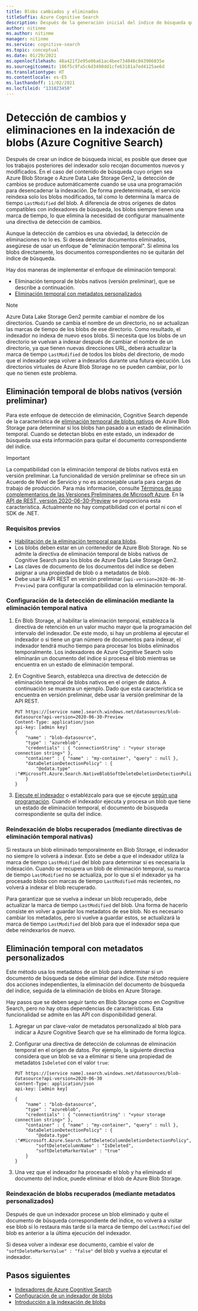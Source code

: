 ```yaml
---
title: Blobs cambiados y eliminados
titleSuffix: Azure Cognitive Search
description: Después de la generación inicial del índice de búsqueda que importa desde Azure Blob Storage, la indexación posterior puede elegir solo los blobs que se cambien o eliminen. En este artículo se explican los detalles.
author: nitinme
ms.author: nitinme
manager: nitinme
ms.service: cognitive-search
ms.topic: conceptual
ms.date: 01/29/2021
ms.openlocfilehash: 48a421f2e95e06a61ac4bee734046c043906035e
ms.sourcegitcommit: 106f5c9fa5c6d3498dd1cfe63181a7ed4125ae6d
ms.translationtype: HT
ms.contentlocale: es-ES
ms.lasthandoff: 11/02/2021
ms.locfileid: "131023450"
---
```

# <a name="change-and-deletion-detection-in-blob-indexing-azure-cognitive-search"></a>Detección de cambios y eliminaciones en la indexación de blobs (Azure Cognitive Search)

Después de crear un índice de búsqueda inicial, es posible que desee que los trabajos posteriores del indexador solo recojan documentos nuevos y modificados. En el caso del contenido de búsqueda cuyo origen sea Azure Blob Storage o Azure Data Lake Storage Gen2, la detección de cambios se produce automáticamente cuando se usa una programación para desencadenar la indexación. De forma predeterminada, el servicio reindexa solo los blobs modificados, tal como lo determina la marca de tiempo `LastModified` del blob. A diferencia de otros orígenes de datos compatibles con indexadores de búsqueda, los blobs siempre tienen una marca de tiempo, lo que elimina la necesidad de configurar manualmente una directiva de detección de cambios.

Aunque la detección de cambios es una obviedad, la detección de eliminaciones no lo es. Si desea detectar documentos eliminados, asegúrese de usar un enfoque de "eliminación temporal". Si elimina los blobs directamente, los documentos correspondientes no se quitarán del índice de búsqueda.

Hay dos maneras de implementar el enfoque de eliminación temporal:

+ Eliminación temporal de blobs nativos (versión preliminar), que se describe a continuación.
+ [Eliminación temporal con metadatos personalizados](#soft-delete-using-custom-metadata)

> [!NOTE] 
> Azure Data Lake Storage Gen2 permite cambiar el nombre de los directorios. Cuando se cambia el nombre de un directorio, no se actualizan las marcas de tiempo de los blobs de ese directorio. Como resultado, el indexador no indexa de nuevo esos blobs. Si necesita que los blobs de un directorio se vuelvan a indexar después de cambiar el nombre de un directorio, ya que tienen nuevas direcciones URL, deberá actualizar la marca de tiempo `LastModified` de todos los blobs del directorio, de modo que el indexador sepa volver a indexarlos durante una futura ejecución. Los directorios virtuales de Azure Blob Storage no se pueden cambiar, por lo que no tienen este problema.

## <a name="native-blob-soft-delete-preview"></a>Eliminación temporal de blobs nativos (versión preliminar)

Para este enfoque de detección de eliminación, Cognitive Search depende de la característica de [eliminación temporal de blobs nativos](../storage/blobs/soft-delete-blob-overview.md) de Azure Blob Storage para determinar si los blobs han pasado a un estado de eliminación temporal. Cuando se detectan blobs en este estado, un indexador de búsqueda usa esta información para quitar el documento correspondiente del índice.

> [!IMPORTANT]
> La compatibilidad con la eliminación temporal de blobs nativos está en versión preliminar. La funcionalidad de versión preliminar se ofrece sin un Acuerdo de Nivel de Servicio y no es aconsejable usarla para cargas de trabajo de producción. Para más información, consulte [Términos de uso complementarios de las Versiones Preliminares de Microsoft Azure](https://azure.microsoft.com/support/legal/preview-supplemental-terms/). En la [API de REST, versión 2020-06-30-Preview](./search-api-preview.md) se proporciona esta característica. Actualmente no hay compatibilidad con el portal ni con el SDK de .NET.

### <a name="prerequisites"></a>Requisitos previos

+ [Habilitación de la eliminación temporal para blobs](../storage/blobs/soft-delete-blob-enable.md).
+ Los blobs deben estar en un contenedor de Azure Blob Storage. No se admite la directiva de eliminación temporal de blobs nativos de Cognitive Search para los blobs de Azure Data Lake Storage Gen2.
+ Las claves de documento de los documentos del índice se deben asignar a una propiedad de blob o a metadatos de blob.
+ Debe usar la API REST en versión preliminar (`api-version=2020-06-30-Preview`) para configurar la compatibilidad con la eliminación temporal.

### <a name="how-to-configure-deletion-detection-using-native-soft-delete"></a>Configuración de la detección de eliminación mediante la eliminación temporal nativa

1. En Blob Storage, al habilitar la eliminación temporal, establezca la directiva de retención en un valor mucho mayor que la programación del intervalo del indexador. De este modo, si hay un problema al ejecutar el indexador o si tiene un gran número de documentos para indexar, el indexador tendrá mucho tiempo para procesar los blobs eliminados temporalmente. Los indexadores de Azure Cognitive Search solo eliminarán un documento del índice si procesa el blob mientras se encuentra en un estado de eliminación temporal.

1. En Cognitive Search, establezca una directiva de detección de eliminación temporal de blobs nativos en el origen de datos. A continuación se muestra un ejemplo. Dado que esta característica se encuentra en versión preliminar, debe usar la versión preliminar de la API REST.

    ```http
    PUT https://[service name].search.windows.net/datasources/blob-datasource?api-version=2020-06-30-Preview
    Content-Type: application/json
    api-key: [admin key]
    {
        "name" : "blob-datasource",
        "type" : "azureblob",
        "credentials" : { "connectionString" : "<your storage connection string>" },
        "container" : { "name" : "my-container", "query" : null },
        "dataDeletionDetectionPolicy" : {
            "@odata.type" :"#Microsoft.Azure.Search.NativeBlobSoftDeleteDeletionDetectionPolicy"
        }
    }
    ```

1. [Ejecute el indexador](/rest/api/searchservice/run-indexer) o establézcalo para que se ejecute [según una programación](search-howto-schedule-indexers.md). Cuando el indexador ejecuta y procesa un blob que tiene un estado de eliminación temporal, el documento de búsqueda correspondiente se quita del índice.

### <a name="reindexing-undeleted-blobs-using-native-soft-delete-policies"></a>Reindexación de blobs recuperados (mediante directivas de eliminación temporal nativas)

Si restaura un blob eliminado temporalmente en Blob Storage, el indexador no siempre lo volverá a indexar. Esto se debe a que el indexador utiliza la marca de tiempo `LastModified` del blob para determinar si es necesaria la indexación. Cuando se recupera un blob de eliminación temporal, su marca de tiempo `LastModified` no se actualiza, por lo que si el indexador ya ha procesado blobs con marcas de tiempo `LastModified` más recientes, no volverá a indexar el blob recuperado. 

Para garantizar que se vuelva a indexar un blob recuperado, debe actualizar la marca de tiempo `LastModified` del blob. Una forma de hacerlo consiste en volver a guardar los metadatos de ese blob. No es necesario cambiar los metadatos, pero si vuelve a guardar estos, se actualizará la marca de tiempo `LastModified` del blob para que el indexador sepa que debe reindexarlos de nuevo.

## <a name="soft-delete-using-custom-metadata"></a>Eliminación temporal con metadatos personalizados

Este método usa los metadatos de un blob para determinar si un documento de búsqueda se debe eliminar del índice. Este método requiere dos acciones independientes, la eliminación del documento de búsqueda del índice, seguida de la eliminación de blobs en Azure Storage.

Hay pasos que se deben seguir tanto en Blob Storage como en Cognitive Search, pero no hay otras dependencias de características. Esta funcionalidad se admite en las API con disponibilidad general.

1. Agregar un par clave-valor de metadatos personalizado al blob para indicar a Azure Cognitive Search que se ha eliminado de forma lógica.

1. Configurar una directiva de detección de columnas de eliminación temporal en el origen de datos. Por ejemplo, la siguiente directiva considera que un blob se va a eliminar si tiene una propiedad de metadatos `IsDeleted` con el valor `true`:

    ```http
    PUT https://[service name].search.windows.net/datasources/blob-datasource?api-version=2020-06-30
    Content-Type: application/json
    api-key: [admin key]

    {
        "name" : "blob-datasource",
        "type" : "azureblob",
        "credentials" : { "connectionString" : "<your storage connection string>" },
        "container" : { "name" : "my-container", "query" : null },
        "dataDeletionDetectionPolicy" : {
            "@odata.type" :"#Microsoft.Azure.Search.SoftDeleteColumnDeletionDetectionPolicy",
            "softDeleteColumnName" : "IsDeleted",
            "softDeleteMarkerValue" : "true"
        }
    }
    ```

1. Una vez que el indexador ha procesado el blob y ha eliminado el documento del índice, puede eliminar el blob de Azure Blob Storage.

### <a name="reindexing-undeleted-blobs-using-custom-metadata"></a>Reindexación de blobs recuperados (mediante metadatos personalizados)

Después de que un indexador procese un blob eliminado y quite el documento de búsqueda correspondiente del índice, no volverá a visitar ese blob si lo restaura más tarde si la marca de tiempo del `LastModified` del blob es anterior a la última ejecución del indexador.

Si desea volver a indexar ese documento, cambie el valor de `"softDeleteMarkerValue" : "false"` del blob y vuelva a ejecutar el indexador.

## <a name="next-steps"></a>Pasos siguientes

+ [Indexadores de Azure Cognitive Search](search-indexer-overview.md)
+ [Configuración de un indexador de blobs](search-howto-indexing-azure-blob-storage.md)
+ [Introducción a la indexación de blobs](search-blob-storage-integration.md)